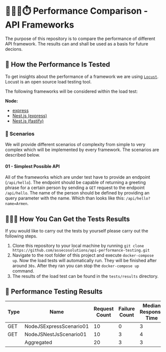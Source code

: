 # 🏃🏼‍♂️⏱️ Performance Comparison - API Frameworks

The purpose of this repository is to compare the performance of different API framework. The results can and shall be used as a basis for future decions.

## 🧪 How the Performance Is Tested

To get insights about the performance of a framework we are using [`Locust`](https://locust.io/). Locust is an open source load testing tool.

The following frameworks will be considered within the load test:

**Node:**

- [express](https://expressjs.com/de/)
- [Nest.js (express)](https://nestjs.com/)
- [Nest.js (fastify)](https://nestjs.com/)

### 🌄 Scenarios

We will provide different scenarios of complexity from simple to very complex which will be implemented by every framework. The scenarios are described below.

#### 01 - Simplest Possible API

All of the frameworks which are under test have to provide an endpoint (`/api/hello`). The endpoint should be capable of returning a greeting phrase for a certain person by sending a `GET` request to the endpoint `/api/hello`. The name of the person should be defined by providing an query parameter with the name. Which than looks like this: `/api/hello?name=Armen`.

## 🧑🏼‍🔬 How You Can Get the Tests Results

If you would like to carry out the tests by yourself please carry out the following steps.

1. Clone this repository to your local machine by running `git clone https://github.com/assecosolutions/api-performance-testing.git`
2. Navigate to the root folder of this project and execute `docker-compose up`. Now the load tests will automatically run. They will be finished after around `30s`. After they ran you can stop the `docker-compose up` command.
3. The results of the load test can be found in the `tests/results` directory.

## 📝 Performance Testing Results

| Type | Name                    | Request Count | Failure Count | Median Response Time | Average Response Time | Min Response Time | Max Response Time  | Average Content Size | Requests/s         | Failures/s          | 50% | 66% | 75% | 80% | 90% | 95% | 98% | 99% | 99.9% | 99.99% | 100% |
| ---- | ----------------------- | ------------- | ------------- | -------------------- | --------------------- | ----------------- | ------------------ | -------------------- | ------------------ | ------------------- | --- | --- | --- | --- | --- | --- | --- | --- | ----- | ------ | ---- |
| GET  | NodeJSExpressScenario01 | 10            | 0             | 3                    | 4.638830485055223     | 2.248245000373572 | 20.227878994774073 | 11.0                 | 0.3496365148314121 | 0.0                 | 3   | 3   | 4   | 4   | 20  | 20  | 20  | 20  | 20    | 20     | 20   |
| GET  | NodeJSNestJsScenario01  | 10            | 3             | 4                    | 4.5807313930708915    | 2.069005975499749 | 14.483044971711934 | 7.7                  | 0.3496365148314121 | 0.10489095444942363 | 4   | 4   | 5   | 5   | 14  | 14  | 14  | 14  | 14    | 14     | 14   |
|      | Aggregated              | 20            | 3             | 3                    | 4.609780939063057     | 2.069005975499749 | 20.227878994774073 | 9.35                 | 0.6992730296628242 | 0.10489095444942363 | 3   | 4   | 4   | 5   | 14  | 20  | 20  | 20  | 20    | 20     | 20   |
